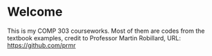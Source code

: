 # Welcome
This is my COMP 303 courseworks. Most of them are codes from the textbook examples, credit to Professor Martin Robillard, URL: https://github.com/prmr
